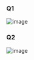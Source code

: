### Q1
![image](https://github.com/user-attachments/assets/7613e8a3-d218-4486-bc5c-a03fc5da8113)

### Q2
![image](https://github.com/user-attachments/assets/4448ef77-a6b1-45a1-8c31-92f18069d287)
